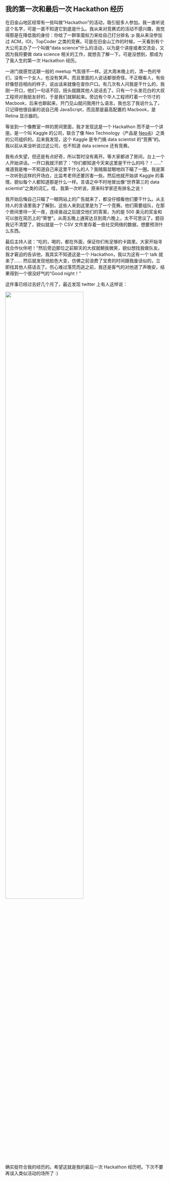 <div class="inner">
<h2>我的第一次和最后一次 Hackathon 经历</h2>
<p>在旧金山地区经常有一些叫做“Hackathon”的活动，吸引挺多人参加。我一直听说这个名字，可是一直不知道它到底是什么。我从来对竞赛式的活动不感兴趣，我觉得那是在降低我的身份：你给了一群笨蛋权力来给自己打分排名 :p 我从来没参加过 ACM，IOI，TopCoder 之类的竞赛。可是在旧金山工作的时候，一天看到有个大公司主办了一个叫做“data science”什么的活动，以为是个讲座或者交流会，又因为我将要做 data science 相关的工作，就想去了解一下。可是没想到，那成为了我人生的第一次 Hackathon 经历。</p>
<p>一进门就感觉这跟一般的 meetup 气氛很不一样。这大周末晚上的，清一色的爷们，没有一个女人，也没有笑声。而且里面的人说话都很奇怪，不正眼看人，有些好像怒目相向的样子，说出话来就像在查你户口。有几次有人问我是干什么的，我刚一开口，他们一句话不回，扭头就跟其他人说话去了。只有一个头发花白的大叔工程师对我挺友好的，于是我们就聊起来。旁边有个华人工程师盯着一个15寸的 Macbook，后来也聊起来，开门见山就问我用什么语言。我也忘了我说什么了，只记得他很自豪的说自己用 JavaScript，而且那是最高配置的 Macbook，是 Retina 显示器的。</p>
<p>等坐到一个像教室一样的房间里面，我才发现这是一个 Hackathon 而不是一个讲座。是一个叫 Kaggle 的公司，联合了像 Neo Technology（产品是 <a href="http://www.yinwang.org/blog-cn/2013/11/08/voxer-sg">Neo4j</a>）之类的公司组织的。后来我发现，这个 Kaggle 是专门搞 data scientist 的“竞赛”的。我以前从来没听说过这公司，也不知道 data science 还有竞赛。</p>
<p>我有点失望，但还是有点好奇，所以暂时没有离开。等大家都进了房间，台上一个人开始讲话。一开口我就汗颜了：“你们都知道今天来这里是干什么的吗？！……” 难道我是唯一不知道自己来这里干什么的人？我贼眉鼠眼地四下瞄了一圈。我是第一次听到这样的开场白，比监考老师还要厉害一些。然后他就开始讲 Kaggle 的事情，貌似每个人都知道那是什么一样。言语之中不时地冒出像“世界第三的 data scientist”之类的词汇。哇，我第一次听说，原来科学家还有排名之说！</p>
<p>我开始后悔自己只瞄了一眼网站上的广告就来了，都没仔细看他们要干什么。从主持人的言语里我才了解到，这些人来到这里是为了一个竞赛。他们需要组队，在那个房间里待一天一夜，连续奋战之后提交他们的答案，为的是 500 美元的奖金和可以放在简历上的“荣誉”。从周五晚上通宵达旦到周六晚上，太不可思议了。题目我记不清楚了，貌似就是一个 CSV 文件里存着一些社交网络的数据，想要预测什么东西。</p>
<p>最后主持人说：“吃的，喝的，都在外面，保证你们有足够的卡路里。大家开始寻找合作伙伴吧！”然后旁边那位之前聊天的大叔就朝我微笑，貌似想找我做队友。我才窘迫的告诉他，我其实不知道这是一个 Hackathon，我以为这有一个 talk 就来了…… 然后就发现他脸色大变，仿佛之前浪费了宝贵的时间跟我废话似的，立即找其他人搭话去了。伤心难过落荒而逃之前，我还是客气的对他道了声晚安，结果得到一个很没好气的“Good night！”</p>
<p>这件事已经过去好几个月了，最近发现 twitter 上有人这样说：</p>
<p><img src="http://www.yinwang.org/images/hackathon.png" width="70%" /></p>
<p>确实挺符合我的经历的。希望这就是我的最后一次 Hackathon 经历吧。下次不要再误入类似活动的场所了 :)</p>
</div>
<div class="ad-banner" style="margin-top: 5px">
<script async src="//pagead2.googlesyndication.com/pagead/js/adsbygoogle.js"></script>
<ins class="adsbygoogle"
                    style="display:inline-block;width:100%;height:90px"
                    data-ad-client="ca-pub-1331524016319584"
                    data-ad-slot="6657867155"></ins>
<script>(adsbygoogle = window.adsbygoogle || []).push({});</script>
</div>
<script data-ad-client="ca-pub-1331524016319584" async
            src="https://pagead2.googlesyndication.com/pagead/js/adsbygoogle.js">
</script>
    